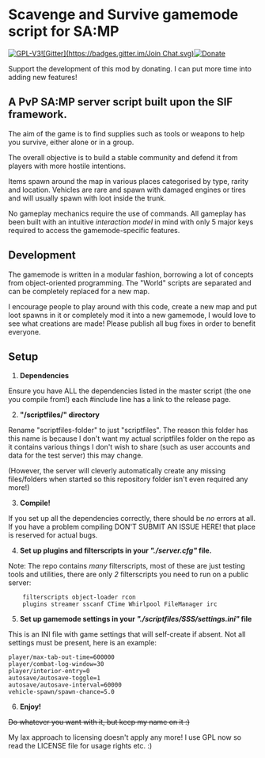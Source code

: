 # Scavenge and Survive gamemode script for SA:MP
[![GPL-V3](http://www.gnu.org/graphics/gplv3-88x31.png)](http://www.gnu.org/copyleft/gpl.html)[![Gitter](https://badges.gitter.im/Join Chat.svg)](https://gitter.im/Southclaw/ScavengeSurvive?utm_source=badge&utm_medium=badge&utm_campaign=pr-badge&utm_content=badge)[![Donate](https://www.paypalobjects.com/en_GB/i/btn/btn_donate_SM.gif)](https://www.paypal.com/cgi-bin/webscr?cmd=_s-xclick&hosted_button_id=M7WJU7YN8PKGQ)

Support the development of this mod by donating. I can put more time into adding new features!


## A PvP SA:MP server script built upon the SIF framework.

The aim of the game is to find supplies such as tools or weapons to help you
survive, either alone or in a group.

The overall objective is to build a stable community and defend it from players
with more hostile intentions.

Items spawn around the map in various places categorised by type, rarity and
location. Vehicles are rare and spawn with damaged engines or tires and will
usually spawn with loot inside the trunk.

No gameplay mechanics require the use of commands. All gameplay has been built
with an intuitive _interaction model_ in mind with only 5 major keys required
to access the gamemode-specific features.


## Development

The gamemode is written in a modular fashion, borrowing a lot of concepts from
object-oriented programming. The "World" scripts are separated and can be
completely replaced for a new map.

I encourage people to play around with this code, create a new map and put loot
spawns in it or completely mod it into a new gamemode, I would love to see what
creations are made! Please publish all bug fixes in order to benefit everyone.


## Setup

1. **Dependencies**

 Ensure you have ALL the dependencies listed in the master script (the one you
 compile from!) each #include line has a link to the release page.

2. **"/scriptfiles/" directory**

 Rename "scriptfiles-folder" to just "scriptfiles".
 The reason this folder has this name is because I don't want my actual
 scriptfiles folder on the repo as it contains various things I don't wish to
 share (such as user accounts and data for the test server) this may change.

 (However, the server will cleverly automatically create any missing
 files/folders when started so this repository folder isn't even required any
 more!)

3. **Compile!**

 If you set up all the dependencies correctly, there should be *no*
 errors at all. If you have a problem compiling DON'T SUBMIT AN ISSUE HERE!
 that place is reserved for actual bugs.

4. **Set up plugins and filterscripts in your _"./server.cfg"_ file.**

 Note: The repo contains *many* filterscripts, most of these are just testing
 tools and utilities, there are only *2* filterscripts you need to run on a
 public server:

        filterscripts object-loader rcon
        plugins streamer sscanf CTime Whirlpool FileManager irc

5. **Set up gamemode settings in your _"./scriptfiles/SSS/settings.ini"_ file**

 This is an INI file with game settings that will self-create if absent.
 Not all settings must be present, here is an example:
 ```
 player/max-tab-out-time=600000
 player/combat-log-window=30
 player/interior-entry=0
 autosave/autosave-toggle=1
 autosave/autosave-interval=60000
 vehicle-spawn/spawn-chance=5.0
 ```

6. **Enjoy!**

 ~~Do whatever you want with it, but keep my name on it :)~~

 My lax approach to licensing doesn't apply any more! I use GPL now so read the LICENSE file for usage rights etc. :)
